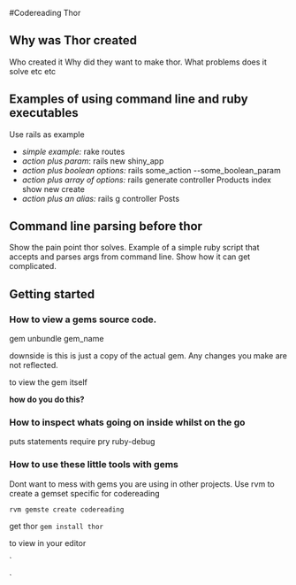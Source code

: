 #Codereading Thor

## Why was Thor created
Who created it
Why did they want to make thor.
What problems does it solve etc etc

## Examples of using command line and ruby executables
Use rails as example

- *simple example:* rake routes
- *action plus param*: rails new shiny_app
- *action plus boolean options:* rails some_action --some_boolean_param
- *action plus array of options:* rails generate controller Products index show new create
- *action plus an alias:* rails g controller Posts

## Command line parsing before thor 
Show the pain point thor solves.
Example of a simple ruby script that accepts and parses args from command line. 
Show how it can get complicated.

## Getting started

### How to view a gems source code.
gem unbundle gem_name

downside is this is just a copy of the actual gem. Any changes you make are not reflected.

to view the gem itself 

**how do you do this?**

### How to inspect whats going on inside whilst on the go
puts statements
require
pry
ruby-debug

### How to use these little tools with gems
Dont want to mess with gems you are using in other projects.
Use rvm to create a gemset specific for codereading

`rvm gemste create codereading`

get thor
`gem install thor`

to view in your editor

`

`




